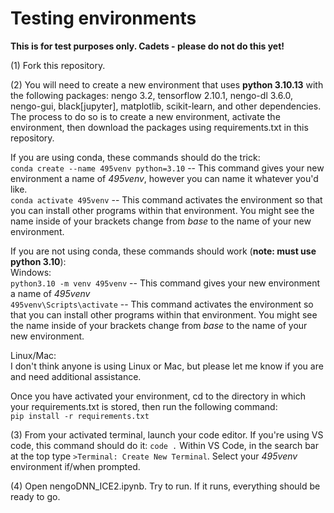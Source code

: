 # Testing environments

**This is for test purposes only. Cadets - please do not do this yet!**

(1) Fork this repository.

(2) You will need to create a new environment that uses **python 3.10.13** with the following packages: nengo 3.2, tensorflow 2.10.1, nengo-dl 3.6.0, nengo-gui, black[jupyter], matplotlib, scikit-learn, and other dependencies. The process to do so is to create a new environment, activate the environment, then download the packages using requirements.txt in this repository. 

If you are using conda, these commands should do the trick:  
`conda create --name 495venv python=3.10` -- This command gives your new environment a name of *495venv*, however you can name it whatever you'd like.  
`conda activate 495venv` -- This command activates the environment so that you can install other programs within that environment. You might see the name inside of your brackets change from *base* to the name of your new environment.

If you are not using conda, these commands should work (**note: must use python 3.10**):  
Windows:  
`python3.10 -m venv 495venv` -- This command gives your new environment a name of *495venv*  
`495venv\Scripts\activate` -- This command activates the environment so that you can install other programs within that environment. You might see the name inside of your brackets change from *base* to the name of your new environment.
  
Linux/Mac:  
I don't think anyone is using Linux or Mac, but please let me know if you are and need additional assistance.
  
Once you have activated your environment, cd to the directory in which your requirements.txt is stored, then run the following command:  
`pip install -r requirements.txt`  
  
(3) From your activated terminal, launch your code editor. If you're using VS code, this command should do it: `code .` Within VS Code, in the search bar at the top type `>Terminal: Create New Terminal`. Select your _495venv_ environment if/when prompted.  
  
(4) Open nengoDNN_ICE2.ipynb. Try to run. If it runs, everything should be ready to go. 

